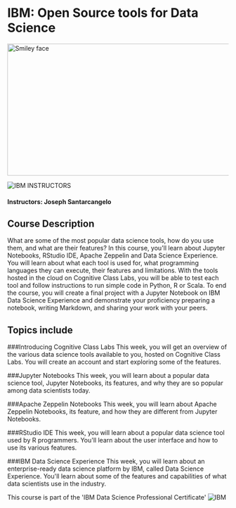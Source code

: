 # IBM: Open Source tools for Data Science

<img src="https://i.imgur.com/YCFnjvg.png" alt="Smiley face" height="300" width="600">

![IBM](http://i.imgur.com/Qktqnu1.png) INSTRUCTORS
#### Instructors: Joseph Santarcangelo

## Course Description

What are some of the most popular data science tools, how do you use them, and what are their features? In this course, you'll learn about Jupyter Notebooks, RStudio IDE, Apache Zeppelin and Data Science Experience. You will learn about what each tool is used for, what programming languages they can execute, their features and limitations. With the tools hosted in the cloud on Cognitive Class Labs, you will be able to test each tool and follow instructions to run simple code in Python, R or Scala. To end the course, you will create a final project with a Jupyter Notebook on IBM Data Science Experience and demonstrate your proficiency preparing a notebook, writing Markdown, and sharing your work with your peers.

## Topics include

###Introducing Cognitive Class Labs
This week, you will get an overview of the various data science tools available to you, hosted on Cognitive Class Labs. You will create an account and start exploring some of the features.

###Jupyter Notebooks
This week, you will learn about a popular data science tool, Jupyter Notebooks, its features, and why they are so popular among data scientists today.

###Apache Zeppelin Notebooks
This week, you will learn about Apache Zeppelin Notebooks, its feature, and how they are different from Jupyter Notebooks.

###RStudio IDE
This week, you will learn about a popular data science tool used by R programmers. You'll learn about the user interface and how to use its various features.

###IBM Data Science Experience
This week, you will learn about an enterprise-ready data science platform by IBM, called Data Science Experience. You'll learn about some of the features and capabilities of what data scientists use in the industry.


This course is part of the 'IBM Data Science Professional Certificate'
![IBM](https://i.imgur.com/j6yW3WS.png)